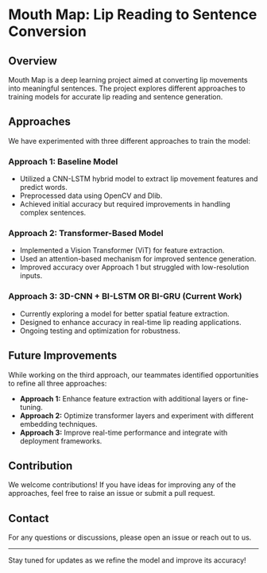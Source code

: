 # Mouth Map: Lip Reading to Sentence Conversion

## Overview
Mouth Map is a deep learning project aimed at converting lip movements into meaningful sentences. The project explores different approaches to training models for accurate lip reading and sentence generation. 

## Approaches
We have experimented with three different approaches to train the model:

### Approach 1: Baseline Model
- Utilized a CNN-LSTM hybrid model to extract lip movement features and predict words.
- Preprocessed data using OpenCV and Dlib.
- Achieved initial accuracy but required improvements in handling complex sentences.

### Approach 2: Transformer-Based Model
- Implemented a Vision Transformer (ViT) for feature extraction.
- Used an attention-based mechanism for improved sentence generation.
- Improved accuracy over Approach 1 but struggled with low-resolution inputs.

### Approach 3: 3D-CNN + BI-LSTM OR BI-GRU (Current Work)
- Currently exploring a model for better spatial feature extraction.
- Designed to enhance accuracy in real-time lip reading applications.
- Ongoing testing and optimization for robustness.

## Future Improvements
While working on the third approach, our teammates identified opportunities to refine all three approaches:
- **Approach 1:** Enhance feature extraction with additional layers or fine-tuning.
- **Approach 2:** Optimize transformer layers and experiment with different embedding techniques.
- **Approach 3:** Improve real-time performance and integrate with deployment frameworks.

## Contribution
We welcome contributions! If you have ideas for improving any of the approaches, feel free to raise an issue or submit a pull request.

## Contact
For any questions or discussions, please open an issue or reach out to us.

---

Stay tuned for updates as we refine the model and improve its accuracy!
